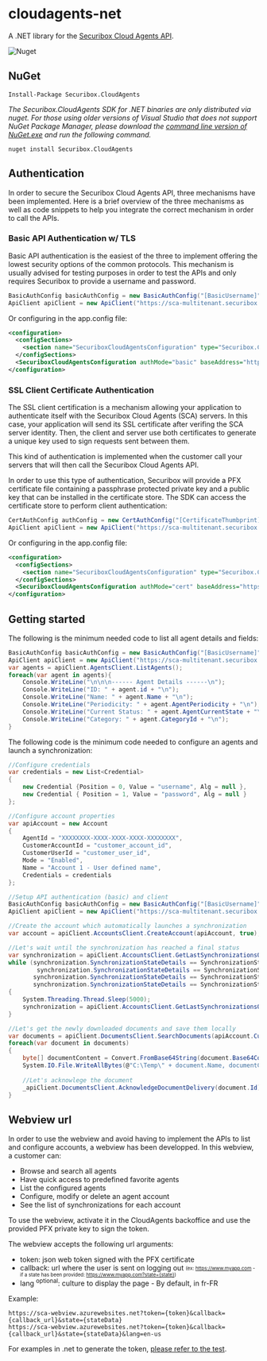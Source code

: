 # cloudagents-net
A .NET library for the [Securibox Cloud Agents API](https://sca.securibox.eu).

![Nuget](https://img.shields.io/nuget/v/Securibox.CloudAgents?label=Securibox.CloudAgents)


## NuGet

    Install-Package Securibox.CloudAgents
	
*The Securibox.CloudAgents SDK for .NET binaries are only distributed via nuget. For those using older versions of Visual Studio that
does not support NuGet Package Manager, please download the [command line version of NuGet.exe](http://nuget.codeplex.com/releases/view/58939) and run the following
command.*

	nuget install Securibox.CloudAgents
	
## Authentication
In order to secure the Securibox Cloud Agents API, three mechanisms have been implemented. Here is a brief overview of the three mechanisms as well as code snippets to help you integrate the correct mechanism in order to call the APIs.

### Basic API Authentication w/ TLS
Basic API authentication is the easiest of the three to implement offering the lowest security options of the common protocols.
This mechanism is usually advised for testing purposes in order to test the APIs and only requires Securibox to provide a username and password.
```csharp
BasicAuthConfig basicAuthConfig = new BasicAuthConfig("[BasicUsername]", "[BasicPassword]");
ApiClient apiClient = new ApiClient("https://sca-multitenant.securibox.eu", basicAuthConfig);
```
Or configuring in the app.config file:
```xml
<configuration>
  <configSections>
    <section name="SecuriboxCloudAgentsConfiguration" type="Securibox.CloudAgents.Configurations.SecuriboxCloudAgentsConfiguration, Securibox.CloudAgents"/>
  </configSections>
  <SecuriboxCloudAgentsConfiguration authMode="basic" baseAddress="https://sca-multitenant.securibox.eu/" username="username" password="password"/>
</configuration>
```
### SSL Client Certificate Authentication 
The SSL client certification is a mechanism allowing your application to authenticate itself with the Securibox Cloud Agents (SCA) servers. In this case, your application will send its SSL certificate after verifing the SCA server identity. Then, the client and server use both certificates to generate a unique key used to sign requests sent between them.

This kind of authentication is implemented when the customer call your servers that will then call the Securibox Cloud Agents API.

In order to use this type of authentication, Securibox will provide a PFX certificate file containing a passphrase protected private key and a public key that can be installed in the certificate store.
The SDK can access the certificate store to perform client authentication:
```csharp
CertAuthConfig authConfig = new CertAuthConfig("[CertificateThumbprint]");
ApiClient apiClient = new ApiClient("https://sca-multitenant.securibox.eu", authConfig);
```
Or configuring in the app.config file:
```xml
<configuration>
  <configSections>
    <section name="SecuriboxCloudAgentsConfiguration" type="Securibox.CloudAgents.Configurations.SecuriboxCloudAgentsConfiguration, Securibox.CloudAgents"/>
  </configSections>
  <SecuriboxCloudAgentsConfiguration authMode="cert" baseAddress="https://sca-multitenant.securibox.eu/" certThumbprint="[CertificateThumbprint]" />
</configuration>
```

## Getting started
The following is the minimum needed code to list all agent details and fields:
```csharp
BasicAuthConfig basicAuthConfig = new BasicAuthConfig("[BasicUsername]", "[BasicPassword]");
ApiClient apiClient = new ApiClient("https://sca-multitenant.securibox.eu", basicAuthConfig);
var agents = apiClient.AgentsClient.ListAgents();
foreach(var agent in agents){
    Console.WriteLine("\n\n\n------ Agent Details ------\n");
    Console.WriteLine("ID: " + agent.id + "\n");
    Console.WriteLine("Name: " + agent.Name + "\n");
    Console.WriteLine("Periodicity: " + agent.AgentPeriodicity + "\n");
    Console.WriteLine("Current Status: " + agent.AgentCurrentState + "\n");
    Console.WriteLine("Category: " + agent.CategoryId + "\n");
}
```


The following code is the minimum code needed to configure an agents and launch a synchronization:
```csharp
//Configure credentials
var credentials = new List<Credential>
{
    new Credential {Position = 0, Value = "username", Alg = null },
    new Credential { Position = 1, Value = "password", Alg = null }
};

//Configure account properties    
var apiAccount = new Account
{
    AgentId = "XXXXXXXX-XXXX-XXXX-XXXX-XXXXXXXX",
    CustomerAccountId = "customer_account_id",
    CustomerUserId = "customer_user_id",
    Mode = "Enabled",
    Name = "Account 1 - User defined name",
    Credentials = credentials
};

//Setup API authentication (basic) and client
BasicAuthConfig basicAuthConfig = new BasicAuthConfig("[BasicUsername]", "[BasicPassword]");
ApiClient apiClient = new ApiClient("https://sca-multitenant.securibox.eu", basicAuthConfig);

//Create the account which automatically launches a synchronization
var account = apiClient.AccountsClient.CreateAccount(apiAccount, true);

//Let's wait until the synchronization has reached a final status
var synchronization = apiClient.AccountsClient.GetLastSynchronizationsOfAccount(account.CustomerAccountId);
while (synchronization.SynchronizationStateDetails == SynchronizationStateDetails.NewAccount ||
        synchronization.SynchronizationStateDetails == SynchronizationStateDetails.Scheduled ||
       synchronization.SynchronizationStateDetails == SynchronizationStateDetails.Pending ||
       synchronization.SynchronizationStateDetails == SynchronizationStateDetails.InProgress)
{
    System.Threading.Thread.Sleep(5000);
    synchronization = apiClient.AccountsClient.GetLastSynchronizationsOfAccount(account.CustomerAccountId);
}

//Let's get the newly downloaded documents and save them locally
var documents = apiClient.DocumentsClient.SearchDocuments(apiAccount.CustomerAccountId);
foreach(var document in documents)
{
    byte[] documentContent = Convert.FromBase64String(document.Base64Content);
    System.IO.File.WriteAllBytes(@"C:\Temp\" + document.Name, documentContent);
    
    //Let's acknowlege the document
    _apiClient.DocumentsClient.AcknowledgeDocumentDelivery(document.Id);
}
```

## Webview url
In order to use the webview and avoid having to implement the APIs to list and configure accounts, a webview has been developped.
In this webview, a customer can:
- Browse and search all agents
- Have quick access to predefined favorite agents
- List the configured agents
- Configure, modify or delete an agent account
- See the list of synchronizations for each account

To use the webview, activate it in the CloudAgents backoffice and use the provided PFX private key to sign the token.

The webview accepts the following url arguments:
- token: json web token signed with the PFX certificate
- callback: url where the user is sent on logging out <sub><sup>(ex: https://www.myapp.com - if a state has been provided: https://www.myapp.com?state={state})</sup></sub>
- lang <sup>optional</sup>: culture to display the page - By default, in fr-FR

Example:
```
https://sca-webview.azurewebsites.net?token={token}&callback={callback_url}&state={stateData}
https://sca-webview.azurewebsites.net?token={token}&callback={callback_url}&state={stateData}&lang=en-us
```
For examples in .net to generate the token, [please refer to the test][2].

[1]: https://www.securibox.eu/en/sca/docs.html
[2]: https://github.com/Securibox/cloudagents-net/blob/master/tests/Securibox.CloudAgents.Tests.NetCore/Documents/WebView.cs
